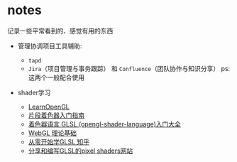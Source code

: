 # notes
记录一些平常看到的、感觉有用的东西

- 管理协调项目工具辅助:
  - `tapd`
  - `Jira`（项目管理与事务跟踪）  和 `Confluence`（团队协作与知识分享） ps:这两个一般配合使用

- shader学习
  - [LearnOpenGL](https://learnopengl-cn.github.io/intro/)
  - [片段着色器入门指南](https://thebookofshaders.com/?lan=ch)
  - [着色器语言 GLSL (opengl-shader-language)入门大全 ](https://github.com/wshxbqq/GLSL-Card)
  - [WebGL 理论基础](https://webglfundamentals.org/webgl/lessons/zh_cn/)
  - [从零开始学GLSL 知乎](https://zhuanlan.zhihu.com/c_1083379413340438528)
  - [分享和编写GLSL的pixel shaders网站](https://www.shadertoy.com/)
